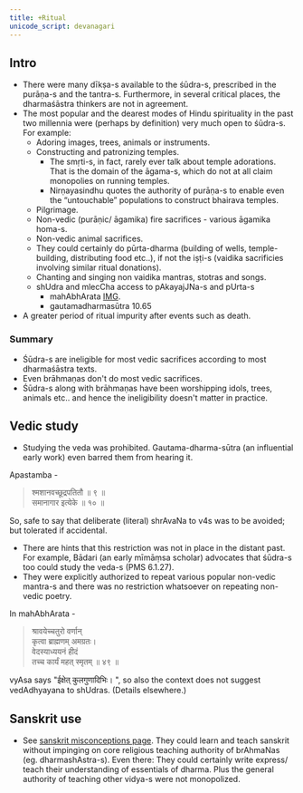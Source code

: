 ```yaml
---
title: +Ritual
unicode_script: devanagari
---
```


## Intro
-   There were many dīkṣa-s available to the śūdra-s, prescribed in the purāṇa-s and the tantra-s. Furthermore, in several critical places, the dharmaśāstra thinkers are not in agreement.
-   The most popular and the dearest modes of Hindu spirituality in the past two millennia were (perhaps by definition) very much open to śūdra-s. For example:
    -   Adoring images, trees, animals or instruments.
    -   Constructing and patronizing temples.
        -   The smṛti-s, in fact, rarely ever talk about temple adorations. That is the domain of the āgama-s, which do not at all claim monopolies on running temples.
        -   Nirṇayasindhu quotes the authority of purāṇa-s to enable even the “untouchable” populations to construct bhairava temples.
    -   Pilgrimage.
    -   Non-vedic (purāṇic/ āgamika) fire sacrifices - various āgamika homa-s.
    -   Non-vedic animal sacrifices.
    -   They could certainly do pūrta-dharma (building of wells, temple-building, distributing food etc..), if not the iṣṭi-s (vaidika sacrificies involving similar ritual donations).
    -   Chanting and singing non vaidika mantras, stotras and songs.
    - shUdra and mlecCha access to pAkayajJNa-s and pUrta-s
        - mahAbhArata [IMG](https://imgur.com/AgKAf6J).
        - gautamadharmasūtra 10.65
-   A greater period of ritual impurity after events such as death.

### Summary
-   Śūdra-s are ineligible for most vedic sacrifices according to most dharmaśāstra texts.
-   Even brāhmaṇas don't do most vedic sacrifices.
-   Śūdra-s along with brāhmaṇas have been worshipping idols, trees, animals etc.. and hence the ineligibility doesn't matter in practice.

## Vedic study
- Studying the veda was prohibited. Gautama-dharma-sūtra (an influential early work) even barred them from hearing it.  
    
Apastamba - 

> श्मशानवच्छूद्रपतितौ ॥ ९ ॥  
समानागार इत्येके ॥ १० ॥

So, safe to say that deliberate (literal) shrAvaNa to v4s was to be avoided; but tolerated if accidental.


-   There are hints that this restriction was not in place in the distant past. For example, Bādari (an early mīmāṃsa scholar) advocates that śūdra-s too could study the veda-s (PMS 6.1.27).
-   They were explicitly authorized to repeat various popular non-vedic mantra-s and there was no restriction whatsoever on repeating non-vedic poetry.

In mahAbhArata -

> श्रावयेच्चतुरो वर्णान्  
कृत्वा ब्राह्मणम् अमग्रतः।  
वेदस्याध्ययनं हीदं  
तच्च कार्यं महत् स्मृतम् ॥ ४९ ॥

vyAsa says "ईक्षेत् कुलगुणादिभिः। ", so also the context does not suggest vedAdhyayana to shUdras. (Details elsewhere.)

## Sanskrit use
- See [sanskrit misconceptions page](/sanskrit/meta/misconceptions/Sanskrit_Phobia/Restricted_social_role/). They could learn and teach sanskrit without impinging on core religious teaching authority of brAhmaNas (eg. dharmashAstra-s). Even there: They could certainly write express/ teach their understanding of essentials of dharma. Plus the general authority of teaching other vidya-s were not monopolized.
